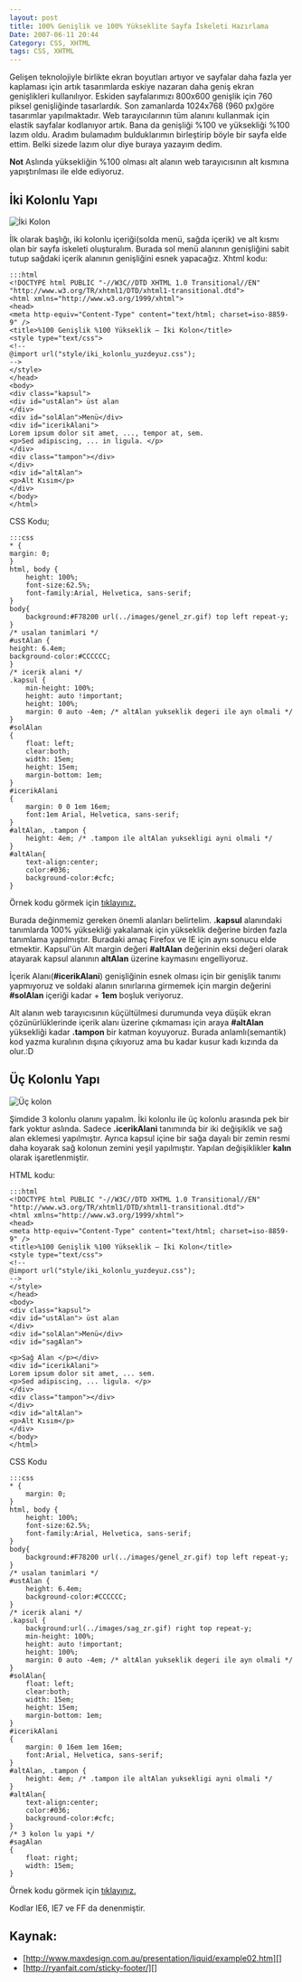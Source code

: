 ```yaml
---
layout: post
title: 100% Genişlik ve 100% Yükseklite Sayfa İskeleti Hazırlama
Date: 2007-06-11 20:44
Category: CSS, XHTML
tags: CSS, XHTML
---
```


Gelişen teknolojiyle birlikte ekran boyutları artıyor ve sayfalar daha
fazla yer kaplaması için artık tasarımlarda eskiye nazaran daha geniş
ekran genişlikleri kullanılıyor. Eskiden sayfalarımızı 800x600 genişlik
için 760 piksel genişliğinde tasarlardık. Son zamanlarda 1024x768 (960
px)göre tasarımlar yapılmaktadır. Web tarayıcılarının tüm alanını
kullanmak için elastik sayfalar kodlanıyor artık. Bana da genişliği %100
ve yüksekliği %100 lazım oldu. Aradım bulamadım bulduklarımın
birleştirip böyle bir sayfa elde ettim. Belki sizede lazım olur diye
buraya yazayım dedim.

**Not**
Aslında yüksekliğin %100 olması alt alanın web tarayıcısının alt kısmına
yapıştırılması ile elde ediyoruz.

## İki Kolonlu Yapı

![İki Kolon][]

İlk olarak başlığı, iki kolonlu içeriği(solda menü, sağda
içerik) ve alt kısmı olan bir sayfa iskeleti oluşturalım. Burada sol
menü alanının genişliğini sabit tutup sağdaki içerik alanının
genişliğini esnek yapacağız. Xhtml kodu:

	:::html
	<!DOCTYPE html PUBLIC "-//W3C//DTD XHTML 1.0 Transitional//EN" "http://www.w3.org/TR/xhtml1/DTD/xhtml1-transitional.dtd">
	<html xmlns="http://www.w3.org/1999/xhtml">
	<head>
	<meta http-equiv="Content-Type" content="text/html; charset=iso-8859-9" />
	<title>%100 Genişlik %100 Yükseklik – İki Kolon</title>
	<style type="text/css">
	<!--
	@import url("style/iki_kolonlu_yuzdeyuz.css");
	-->
	</style>
	</head>
	<body>
	<div class="kapsul">
	<div id="ustAlan"> üst alan
	</div>
	<div id="solAlan">Menü</div>
	<div id="icerikAlani">
	Lorem ipsum dolor sit amet, ..., tempor at, sem.
	<p>Sed adipiscing, ... in ligula. </p>
	</div>
	<div class="tampon"></div>
	</div>
	<div id="altAlan">
	<p>Alt Kısım</p>
	</div>
	</body>
	</html>


CSS Kodu;

	:::css
	* {
	margin: 0;
	}
	html, body {
	    height: 100%;
	    font-size:62.5%;
	    font-family:Arial, Helvetica, sans-serif;
	}
	body{
		background:#F78200 url(../images/genel_zr.gif) top left repeat-y;
	}
	/* usalan tanimlari */
	#ustAlan {
	height: 6.4em;
	background-color:#CCCCCC;
	}
	/* icerik alani */
	.kapsul {
	    min-height: 100%;
	    height: auto !important;
	    height: 100%;
	    margin: 0 auto -4em; /* altAlan yukseklik degeri ile ayn olmali */
	}
	#solAlan
	{
	    float: left;
	    clear:both;
	    width: 15em;
	    height: 15em;
	    margin-bottom: 1em;
	}
	#icerikAlani
	{
	    margin: 0 0 1em 16em;
	    font:1em Arial, Helvetica, sans-serif;
	}
	#altAlan, .tampon {
		height: 4em; /* .tampon ile altAlan yuksekligi ayni olmali */
	}
	#altAlan{
	    text-align:center;
	    color:#036;
	    background-color:#cfc;
	}

Örnek kodu görmek için [tıklayınız.][]

Burada değinmemiz gereken önemli alanları belirtelim. **.kapsul**
alanındaki tanımlarda 100% yüksekliği yakalamak için yükseklik değerine
birden fazla tanımlama yapılmıştır. Buradaki amaç Firefox ve IE için
aynı sonucu elde etmektir. Kapsul'ün Alt margin değeri **#altAlan**
değerinin eksi değeri olarak atayarak kapsul alanının **altAlan**
üzerine kaymasını engelliyoruz.

İçerik Alanı(**#icerikAlani**) genişliğinin esnek olması için bir
genişlik tanımı yapmıyoruz ve soldaki alanın sınırlarına girmemek için
margin değerini **#solAlan** içeriği kadar + **1em** boşluk veriyoruz.

Alt alanın web tarayıcısının küçültülmesi durumunda veya düşük ekran
çözünürlüklerinde içerik alanı üzerine çıkmaması için araya
**#altAlan** yüksekliği kadar **.tampon** bir katman koyuyoruz. Burada
anlamlı(semantik) kod yazma kuralının dışına çıkıyoruz ama bu kadar
kusur kadı kızında da olur.:D

## Üç Kolonlu Yapı

![Üç kolon][]

Şimdide 3 kolonlu olanını yapalım. İki kolonlu ile üç
kolonlu arasında pek bir fark yoktur aslında. Sadece **.icerikAlani**
tanımında bir iki değişiklik ve sağ alan eklemesi yapılmıştır. Ayrıca
kapsul içine bir sağa dayalı bir zemin resmi daha koyarak sağ kolonun
zemini yeşil yapılmıştır. Yapılan değişiklikler **kalın** olarak
işaretlenmiştir.

HTML kodu:

	:::html
	<!DOCTYPE html PUBLIC "-//W3C//DTD XHTML 1.0 Transitional//EN" "http://www.w3.org/TR/xhtml1/DTD/xhtml1-transitional.dtd">
	<html xmlns="http://www.w3.org/1999/xhtml">
	<head>
	<meta http-equiv="Content-Type" content="text/html; charset=iso-8859-9" />
	<title>%100 Genişlik %100 Yükseklik – İki Kolon</title>
	<style type="text/css">
	<!--
	@import url("style/iki_kolonlu_yuzdeyuz.css");
	-->
	</style>
	</head>
	<body>
	<div class="kapsul">
	<div id="ustAlan"> üst alan
	</div>
	<div id="solAlan">Menü</div>
	<div id="sagAlan">

	<p>Sağ Alan </p></div>
	<div id="icerikAlani">
	Lorem ipsum dolor sit amet, ... sem.
	<p>Sed adipiscing, ... ligula. </p>
	</div>
	<div class="tampon"></div>
	</div>
	<div id="altAlan">
	<p>Alt Kısım</p>
	</div>
	</body>
	</html>


CSS Kodu

	:::css
	* {
		margin: 0;
	}
	html, body {
	    height: 100%;
	    font-size:62.5%;
	    font-family:Arial, Helvetica, sans-serif;
	}
	body{
		background:#F78200 url(../images/genel_zr.gif) top left repeat-y;
	}
	/* usalan tanimlari */
	#ustAlan {
	    height: 6.4em;
	    background-color:#CCCCCC;
	}
	/* icerik alani */
	.kapsul {
	    background:url(../images/sag_zr.gif) right top repeat-y;
	    min-height: 100%;
	    height: auto !important;
	    height: 100%;
	    margin: 0 auto -4em; /* altAlan yukseklik degeri ile ayn olmali */
	}
	#solAlan{
	    float: left;
	    clear:both;
	    width: 15em;
	    height: 15em;
	    margin-bottom: 1em;
	}
	#icerikAlani
	{
	    margin: 0 16em 1em 16em;
	    font:Arial, Helvetica, sans-serif;
	}
	#altAlan, .tampon {
		height: 4em; /* .tampon ile altAlan yuksekligi ayni olmali */
	}
	#altAlan{
	    text-align:center;
	    color:#036;
	    background-color:#cfc;
	}
	/* 3 kolon lu yapi */
	#sagAlan
	{
	    float: right;
	    width: 15em;
	}

Örnek kodu görmek için [tıklayınız.][1]

Kodlar IE6, IE7 ve FF da denenmiştir.

## Kaynak:

-   [http://www.maxdesign.com.au/presentation/liquid/example02.htm][]
-   [http://ryanfait.com/sticky-footer/][]

  [İki Kolon]: /images/iki_kolon_yuzde.gif
  [tıklayınız.]: /dokumanlar/iki_kolonlu_yuzdeyuz.html
  [Üç kolon]: /images/uc_kolon_yuzde.gif
  [1]: /dokumanlar/uc_kolonlu_yuzdeyuz.html
  [http://www.maxdesign.com.au/presentation/liquid/example02.htm]: http://www.maxdesign.com.au/presentation/liquid/example02.htm
  [http://ryanfait.com/sticky-footer/]: http://ryanfait.com/sticky-footer/
